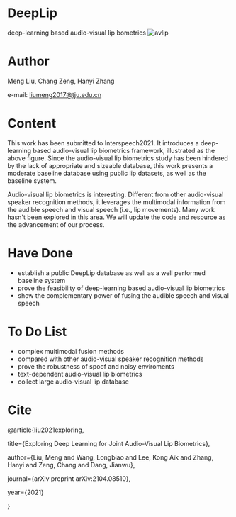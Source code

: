 # DeepLip
deep-learning based audio-visual lip bometrics
![avlip](https://user-images.githubusercontent.com/45690014/115110548-95209b00-9fae-11eb-9fec-1c47e85afb5d.png)



# Author
 Meng Liu, Chang Zeng, Hanyi Zhang
 
 e-mail: liumeng2017@tju.edu.cn

# Content
This work has been submitted to Interspeech2021. It introduces a deep-learning based audio-visual lip biometrics framework, illustrated as the above figure. Since the audio-visual lip biometrics study has been hindered by the lack of appropriate and sizeable database, this work presents a moderate baseline database using public lip datasets, as well as the baseline system. 

Audio-visual lip biometrics is interesting. Different from other audio-visual speaker recognition methods, it leverages the multimodal information from the audible speech and visual speech (i.e., lip movements). Many work hasn't been explored in this area. We will update the code and resource as the advancement of our process.

# Have Done
* establish a public DeepLip database as well as a well performed baseline system
* prove the feasibility of deep-learning based audio-visual lip biometrics
* show the complementary power of fusing the audible speech and visual speech 

# To Do List
* complex multimodal fusion methods
* compared with other audio-visual speaker recognition methods
* prove the robustness of spoof and noisy enviroments
* text-dependent audio-visual lip biometrics
* collect large audio-visual lip database

# Cite
@article{liu2021exploring,

  title={Exploring Deep Learning for Joint Audio-Visual Lip Biometrics},
  
  author={Liu, Meng and Wang, Longbiao and Lee, Kong Aik and Zhang, Hanyi and Zeng, Chang and Dang, Jianwu},
  
  journal={arXiv preprint arXiv:2104.08510},
  
  year={2021}
  
}
